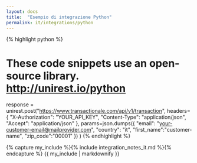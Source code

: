 ```yaml
---
layout: docs
title:  "Esempio di integrazione Python"
permalink: it/integrations/python
---
```

{% highlight python %}
# These code snippets use an open-source library. http://unirest.io/python
response = unirest.post("https://www.transactionale.com/api/v1/transaction",
  headers={
    "X-Authorization": "YOUR_API_KEY",
    "Content-Type": "application/json",
    "Accept": "application/json"
  },
  params=json.dumps({
    "email": "your-customer-email@mailprovider.com",
    "country": "it",
    "first_name":"customer-name",
    "zip_code":"00001"
  })
)
{% endhighlight %}

{% capture my_include %}{% include integration_notes_it.md %}{% endcapture %}
{{ my_include | markdownify }}